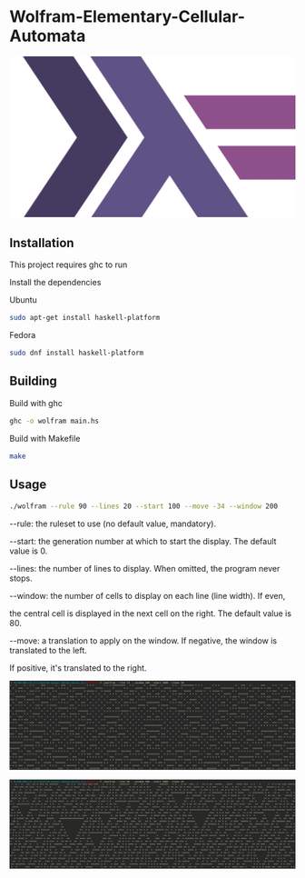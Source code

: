 # Wolfram-Elementary-Cellular-Automata

![](img/logo.webp)
## Installation
This project requires ghc to run

Install the dependencies

Ubuntu
```sh
sudo apt-get install haskell-platform
```

Fedora
```sh
sudo dnf install haskell-platform
```

## Building

Build with ghc
```sh
ghc -o wolfram main.hs
```

Build with Makefile
```sh
make
```

## Usage
```sh
./wolfram --rule 90 --lines 20 --start 100 --move -34 --window 200
```

--rule:   the ruleset to use (no default value, mandatory).

--start:  the generation number at which to start the display. The default value is 0.

--lines:  the number of lines to display. When omitted, the program never stops.

--window: the number of cells to display on each line (line width). If even,

 the central cell is displayed in the next cell on the right. The default value is 80.
 
--move:   a translation to apply on the window. If negative, the window is translated to the left.

 If positive, it's translated to the right.

 ![](img/img.png)

 ![](img/img2.png)
